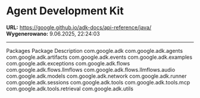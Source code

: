 # Agent Development Kit

**URL:** https://google.github.io/adk-docs/api-reference/java/
**Wygenerowano:** 9.06.2025, 22:24:03

---

Packages Package Description com.google.adk com.google.adk.agents com.google.adk.artifacts com.google.adk.events com.google.adk.examples com.google.adk.exceptions com.google.adk.flows com.google.adk.flows.llmflows com.google.adk.flows.llmflows.audio com.google.adk.models com.google.adk.network com.google.adk.runner com.google.adk.sessions com.google.adk.tools com.google.adk.tools.mcp com.google.adk.tools.retrieval com.google.adk.utils
